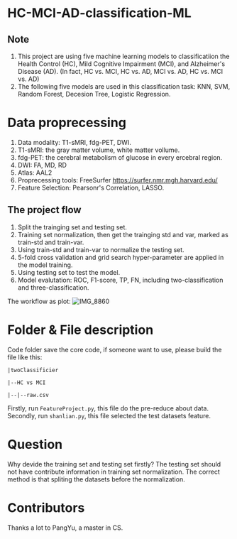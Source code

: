 # HC-MCI-AD-classification-ML
## Note
1. This project are using five machine learning models to classificatiion the Health Control (HC), Mild Cognitive Impairment (MCI), and Alzheimer's Disease (AD). (In fact, HC vs. MCI, HC vs. AD, MCI vs. AD, HC vs. MCI vs. AD)
2. The following five models are used in this classification task: KNN, SVM, Random Forest, Decesion Tree, Logistic Regression.

# Data proprecessing
1. Data modality: T1-sMRI, fdg-PET, DWI.
2. T1-sMRI: the gray matter volume, white matter vollume.
3. fdg-PET: the cerebral metabolism of glucose in every ercebral region.
4. DWI: FA, MD, RD
5. Atlas: AAL2
6. Proprecessing tools: FreeSurfer https://surfer.nmr.mgh.harvard.edu/
7. Feature Selection: Pearsonr's Correlation, LASSO.

## The project flow
1. Split the trainging set and testing set.
2. Training set normalization, then get the trainging std and var, marked as train-std and train-var.
3. Using train-std and train-var to normalize the testing set.
4. 5-fold cross validation and grid search hyper-parameter are applied in the model training. 
5. Using testing set to test the model.
6. Model evalutation: ROC, F1-score, TP, FN, including two-classification and three-classification.

The workflow as plot:
![IMG_8860](https://user-images.githubusercontent.com/34188169/163707021-241ac552-fa61-4dc4-87f2-e9bf13693adc.JPG)


# Folder & File description
Code folder save the core code, if someone want to use, please build the file like this:
```
|twoClassificier

|--HC vs MCI

|--|--raw.csv
```

Firstly, run `FeatureProject.py`, this file do the pre-reduce about data.
Secondly, run `shanlian.py`, this file selected the test datasets feature.

# Question
Why devide the training set and testing set firstly?
The testing set should not have contribute information in training set normalization. The correct method is that spliting the datasets before the normalization.
# Contributors
Thanks a lot to PangYu, a master in CS.
